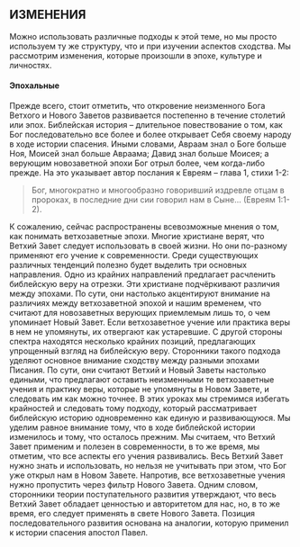 ## ИЗМЕНЕНИЯ


Можно использовать различные подходы к этой теме, но мы просто используем ту же структуру, что и при изучении аспектов сходства. Мы рассмотрим изменения, которые произошли в эпохе, культуре и личностях.

#### Эпохальные

Прежде всего, стоит отметить, что откровение неизменного Бога Ветхого и Нового Заветов развивается постепенно в течение столетий или эпох. Библейская история – длительное повествование о том, как Бог последовательно все более и более открывает Себя своему народу в ходе истории спасения. Иными словами, Авраам знал о Боге больше Ноя, Моисей знал больше Авраама; Давид знал больше Моисея; а верующим новозаветной эпохи Бог отрыл более, чем когда-либо прежде. На это указывает автор послания к Евреям – глава 1, стихи 1-2:

>  Бог, многократно и многообразно говоривший издревле отцам в пророках, в последние дни сии говорил нам в Сыне... (Евреям 1:1-2).

К сожалению, сейчас распространены всевозможные мнения о том, как понимать ветхозаветные эпохи. Многие христиане верят, что Ветхий Завет следует использовать в своей жизни. Но они по-разному применяют его учение к современности. Среди существующих различных тенденций полезно будет выделить три основных направления.
Одно из крайних направлений предлагает расчленить библейскую веру на отрезки. Эти христиане подчёркивают различия между эпохами. По сути, они настолько акцентируют внимание на различиях между ветхозаветной эпохой и нашим временем, что считают для новозаветных верующих приемлемым лишь то, о чем упоминает Новый Завет. Если ветхозаветное учение или практика веры в нем не упомянуты, их отвергают как устаревшие.
С другой стороны спектра находятся несколько крайних позиций, предлагающих упрощенный взгляд на библейскую веру. Сторонники такого подхода уделяют основное внимание сходству между разными эпохами Писания. По сути, они считают Ветхий и Новый Заветы настолько едиными, что предлагают оставить неизменными те ветхозаветные учения и практику веры, которые не упомянуты в Новом Завете, и следовать им как можно точнее.
В этих уроках мы стремимся избегать крайностей и следовать тому подходу, который рассматривает библейскую историю одновременно как единую и развивающуюся. Мы уделим равное внимание тому, что в ходе библейской истории изменилось и тому, что осталось прежним. Мы считаем, что Ветхий Завет применим и полезен в современности, в то же время, мы отметим, что все аспекты его учения развивались. Весь Ветхий Завет нужно знать и использовать, но нельзя не учитывать при этом, что Бог уже открыл нам в Новом Завете. Напротив, все ветхозаветные учения нужно пропустить через фильтр Нового Завета. Одним словом, сторонники теории поступательного развития утверждают, что весь Ветхий Завет обладает ценностью и авторитетом для нас, но, в то же время, его следует применять в свете Нового Завета. Позиция последовательного развития основана на аналогии, которую применил к истории спасения апостол Павел.
